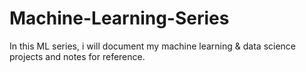 # Machine-Learning-Series
In this ML series, i will document my machine learning &amp; data science projects and notes for reference.
